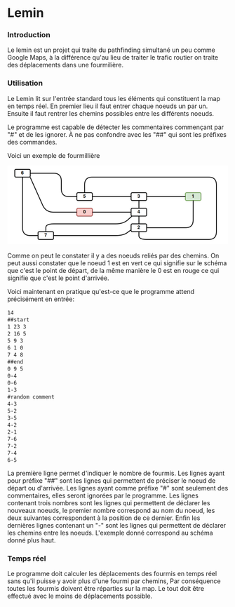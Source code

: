 # Lemin

### Introduction

Le lemin est un projet qui traite du pathfinding simultané un peu comme Google Maps, à la différence qu'au lieu de traiter le trafic routier on traite des déplacements dans une fourmilière.



### Utilisation

Le Lemin lit sur l'entrée standard tous les éléments qui constituent la map en temps réel. En premier lieu il faut entrer chaque noeuds un par un. Ensuite il faut rentrer les chemins possibles entre les différents noeuds.

Le programme est capable de détecter les commentaires commençant par "#" et de les ignorer. À ne pas confondre avec les "##"  qui sont les préfixes des commandes.&#x20;

Voici un exemple de fourmillière

![](.gitbook/assets/image.png)

Comme on peut le constater il y a des noeuds reliés par des chemins. On peut aussi constater que le noeud 1 est en vert ce qui signifie sur le schéma que c'est le point de départ, de la même manière le 0 est en rouge ce qui signifie que c'est le point d'arrivée.

Voici maintenant en pratique qu'est-ce que le programme attend précisément en entrée:

```
14
##start
1 23 3
2 16 5
5 9 3
6 1 0
7 4 8
##end
0 9 5
0-4
0-6
1-3
#random comment
4-3
5-2
3-5
4-2
2-1
7-6
7-2
7-4
6-5
```

La première ligne permet d'indiquer le nombre de fourmis. Les lignes ayant pour préfixe "##" sont les lignes qui permettent de préciser le noeud de départ ou d'arrivée. Les lignes ayant comme préfixe "#" sont seulement des commentaires, elles seront ignorées par le programme. Les lignes contenant trois nombres sont les lignes qui permettent de déclarer les nouveaux noeuds, le premier nombre correspond au nom du noeud, les deux suivantes correspondent à la position de ce dernier. Enfin les dernières lignes contenant un "-" sont les lignes qui permettent de déclarer les chemins entre les noeuds. L'exemple donné correspond au schéma donné plus haut.

### Temps réel

Le programme doit calculer les déplacements des fourmis en temps réel sans qu'il puisse y avoir plus d'une fourmi par chemins, Par conséquence toutes les fourmis doivent être réparties sur la map. Le tout doit être effectué avec le moins de déplacements possible.
